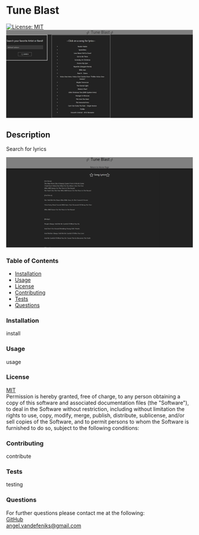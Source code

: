 # Tune Blast 
  [![License: MIT](https://img.shields.io/badge/License-MIT-yellow.svg)](https://opensource.org/licenses/MIT)
  ![](./assets/images/TuneBlastHeroCopy.jpg)

  ## Description ##
Search for lyrics

![](./assets/images/Lyrics.jpg)

  ### Table of Contents ###
  * [Installation](#install) 
  * [Usage](#usage) 
  * [License](#license)
  * [Contributing](#contribute)
  * [Tests](#tests)
  * [Questions](#questions)

 ### Installation<a name="install"></a> ###
 install
 
 ### Usage<a name="usage"></a> ###
 usage
 
### License<a name="license"></a> ###
[MIT](https://opensource.org/licenses/MIT)<br>
  Permission is hereby granted, free of charge, to any person obtaining a copy of this software and associated documentation files (the "Software"), 
  to deal in the Software without restriction, including without limitation the rights to use, copy, modify, merge, publish, distribute, sublicense, 
  and/or sell copies of the Software, and to permit persons to whom the Software is furnished to do so, subject to the following conditions:

  ### Contributing<a name="contribute"></a> ###
 contribute
 
 ### Tests<a name="tests"></a> ###
 testing
 
 ### Questions<a name="questions"></a> ###
 For further questions please contact me at the following:<br>
 [GitHub](https://github.com/avandefeniks)<br>
 [angel.vandefeniks@gmail.com](mailto:angel.vandefeniks@gmail.com)

